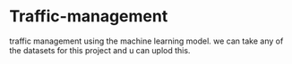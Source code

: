 # Traffic-management
traffic management using the machine learning model.
we can take any of the datasets for this project and u can uplod this.
